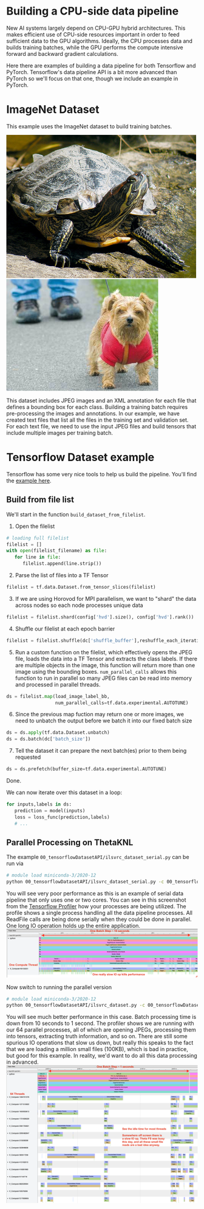 # Building a CPU-side data pipeline

New AI systems largely depend on CPU-GPU hybrid architectures. This makes efficient use of CPU-side resources important in order to feed sufficient data to the GPU algorithms. Ideally, the CPU processes data and builds training batches, while the GPU performs the compute intensive forward and backward gradient calculations.

Here there are examples of building a data pipeline for both Tensorflow and PyTorch. Tensorflow's data pipeline API is a bit more advanced than PyTorch so we'll focus on that one, though we include an example in PyTorch.

# ImageNet Dataset

This example uses the ImageNet dataset to build training batches.

![Turtle](images/n01667778_12001.JPEG) ![Dog](images/n02094114_1205.JPEG)

This dataset includes JPEG images and an XML annotation for each file that defines a bounding box for each class. Building a training batch requires pre-processing the images and annotations. In our example, we have created text files that list all the files in the training set and validation set. For each text file, we need to use the input JPEG files and build tensors that include multiple images per training batch.

# Tensorflow Dataset example

Tensorflow has some very nice tools to help us build the pipeline. You'll find the [example here](00_tensorflowDatasetAPI/ilsvrc_dataset.py).

## Build from file list
We'll start in the function `build_dataset_from_filelist`.

1. Open the filelist
```python
# loading full filelist
filelist = []
with open(filelist_filename) as file:
   for line in file:
      filelist.append(line.strip())
```
2. Parse the list of files into a TF Tensor
```python
filelist = tf.data.Dataset.from_tensor_slices(filelist)
```
3. If we are using Horovod for MPI parallelism, we want to "shard" the data across nodes so each node processes unique data
```python
filelist = filelist.shard(config['hvd'].size(), config['hvd'].rank())
```
4. Shuffle our filelist at each epoch barrier
```python
filelist = filelist.shuffle(dc['shuffle_buffer'],reshuffle_each_iteration=dc['reshuffle_each_iteration'])
```
5. Run a custom function on the filelist, which effectively opens the JPEG file, loads the data into a TF Tensor and extracts the class labels. If there are multiple objects in the image, this function will return more than one image using the bounding boxes. `num_parallel_calls` allows this function to run in parallel so many JPEG files can be read into memory and processed in parallel threads.
```python
ds = filelist.map(load_image_label_bb,
                  num_parallel_calls=tf.data.experimental.AUTOTUNE)
```
6. Since the previous map fuction may return one or more images, we need to unbatch the output before we batch it into our fixed batch size
```python
ds = ds.apply(tf.data.Dataset.unbatch)
ds = ds.batch(dc['batch_size'])
```
7. Tell the dataset it can prepare the next batch(es) prior to them being requested
```python
ds = ds.prefetch(buffer_size=tf.data.experimental.AUTOTUNE)
```

Done.

We can now iterate over this dataset in a loop:
```python
for inputs,labels in ds:
   prediction = model(inputs)
   loss = loss_func(prediction,labels)
   # ...
```

## Parallel Processing on ThetaKNL

The example `00_tensorflowDatasetAPI/ilsvrc_dataset_serial.py` can be run via
```bash
# module load miniconda-3/2020-12
python 00_tensorflowDatasetAPI/ilsvrc_dataset_serial.py -c 00_tensorflowDatasetAPI/ilsvrc.json
```

You will see very poor performance as this is an example of serial data pipeline that only uses one or two cores. You can see in this screenshot from the [Tensorflow Profiler](../04_profilingDeepLearning/TensorflowProfiler/) how your processes are being utilized. The profile shows a single process handling all the data pipeline processes. All ReadFile calls are being done serially when they could be done in parallel. One long IO operation holds up the entire application.
![serial](images/ilsvrc_serial.png)

Now switch to running the parallel version
```bash
# module load miniconda-3/2020-12
python 00_tensorflowDatasetAPI/ilsvrc_dataset.py -c 00_tensorflowDatasetAPI/ilsvrc.json --interop 64 --intraop 64
```

You will see much better performance in this case. Batch processing time is down from 10 seconds to 1 second. The profiler shows we are running with our 64 parallel processes, all of which are opening JPEGs, processing them into tensors, extracting truth information, and so on. There are still some spurious IO operations that slow us down, but really this speaks to the fact that we are loading a million small files (100KB), which is bad in practice, but good for this example. In reality, we'd want to do all this data processing in advanced.
![parallel](images/ilsvrc_parallel.png)


